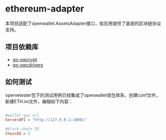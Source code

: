 # ethereum-adapter

本项目适配了openwallet.AssetsAdapter接口，给应用提供了底层的区块链协议支持。

## 项目依赖库

- [go-owcrypt](https://github.com/blocktree/go-owcrypt.git)
- [go-owcdrivers](https://github.com/blocktree/.git)

## 如何测试

openwtester包下的测试用例已经集成了openwallet钱包体系，创建conf文件，新建ETH.ini文件，编辑如下内容：

```ini

#wallet api url
ServerAPI = "http://127.0.0.1:10001"

#block chain ID
ChainID = 1

```
